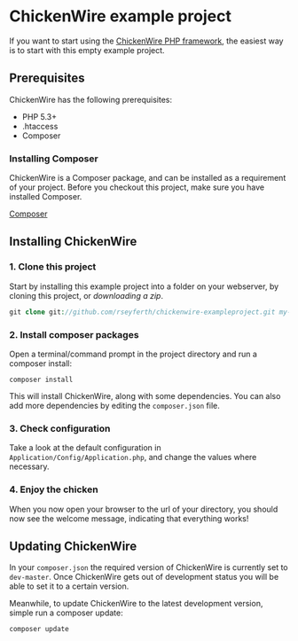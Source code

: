 ChickenWire example project
==========================

If you want to start using the [ChickenWire PHP framework](http://chickenwire.nl/), the easiest way is
to start with this empty example project.

Prerequisites
---------------------------

ChickenWire has the following prerequisites:

* PHP 5.3+
* .htaccess
* Composer

### Installing Composer

ChickenWire is a Composer package, and can be installed as a requirement 
of your project. Before you checkout this project, make sure you have installed
Composer.

[Composer](http://getcomposer.org/)


Installing ChickenWire
----------------------------

### 1. Clone this project

Start by installing this example project into a folder on your webserver, by cloning
this project, or *downloading a zip*.

```php
git clone git://github.com/rseyferth/chickenwire-exampleproject.git my-project
```


### 2. Install composer packages

Open a terminal/command prompt in the project directory and run a composer install:

```
composer install
```

This will install ChickenWire, along with some dependencies. You can also add more 
dependencies by editing the `composer.json` file.


### 3. Check configuration

Take a look at the default configuration in `Application/Config/Application.php`,
and change the values where necessary.


### 4. Enjoy the chicken

When you now open your browser to the url of your directory, you should now see
the welcome message, indicating that everything works!


Updating ChickenWire
----------------------------

In your `composer.json` the required version of ChickenWire is currently set to
`dev-master`. Once ChickenWire gets out of development status you will be able to
set it to a certain version. 

Meanwhile, to update ChickenWire to the latest development version, simple run 
a composer update:

```
composer update
```


